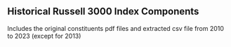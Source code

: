 ## Historical Russell 3000 Index Components
Includes the original constituents pdf files and extracted csv file from 2010 to 2023 (except for 2013)
